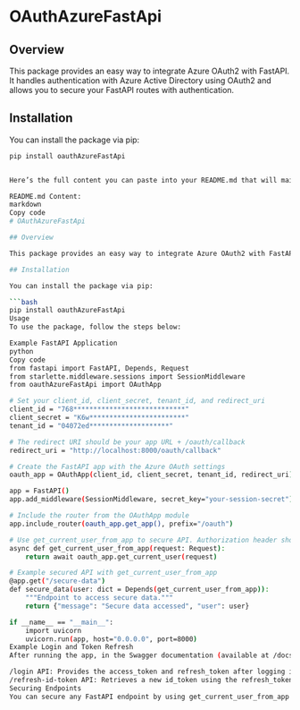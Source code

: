 # OAuthAzureFastApi

## Overview

This package provides an easy way to integrate Azure OAuth2 with FastAPI. It handles authentication with Azure Active Directory using OAuth2 and allows you to secure your FastAPI routes with authentication.

## Installation

You can install the package via pip:

```bash
pip install oauthAzureFastApi


Here’s the full content you can paste into your README.md that will maintain proper indentation and formatting on PyPI. Follow this structure:

README.md Content:
markdown
Copy code
# OAuthAzureFastApi

## Overview

This package provides an easy way to integrate Azure OAuth2 with FastAPI. It handles authentication with Azure Active Directory using OAuth2 and allows you to secure your FastAPI routes with authentication.

## Installation

You can install the package via pip:

```bash
pip install oauthAzureFastApi
Usage
To use the package, follow the steps below:

Example FastAPI Application
python
Copy code
from fastapi import FastAPI, Depends, Request
from starlette.middleware.sessions import SessionMiddleware
from oauthAzureFastApi import OAuthApp

# Set your client_id, client_secret, tenant_id, and redirect_uri
client_id = "768****************************"
client_secret = "K6w************************"
tenant_id = "04072ed********************"

# The redirect URI should be your app URL + /oauth/callback
redirect_uri = "http://localhost:8000/oauth/callback"

# Create the FastAPI app with the Azure OAuth settings
oauth_app = OAuthApp(client_id, client_secret, tenant_id, redirect_uri)

app = FastAPI()
app.add_middleware(SessionMiddleware, secret_key="your-session-secret")

# Include the router from the OAuthApp module
app.include_router(oauth_app.get_app(), prefix="/oauth")

# Use get_current_user_from_app to secure API. Authorization header should be present in the header.
async def get_current_user_from_app(request: Request):
    return await oauth_app.get_current_user(request)

# Example secured API with get_current_user_from_app
@app.get("/secure-data")
def secure_data(user: dict = Depends(get_current_user_from_app)):
    """Endpoint to access secure data."""
    return {"message": "Secure data accessed", "user": user}

if __name__ == "__main__":
    import uvicorn
    uvicorn.run(app, host="0.0.0.0", port=8000)
Example Login and Token Refresh
After running the app, in the Swagger documentation (available at /docs), you can use the /login API and /refresh-id-token API directly.

/login API: Provides the access_token and refresh_token after logging in with Microsoft SSO.
/refresh-id-token API: Retrieves a new id_token using the refresh_token.
Securing Endpoints
You can secure any FastAPI endpoint by using get_current_user_from_app as a dependency, which checks the user's token for authorization.
